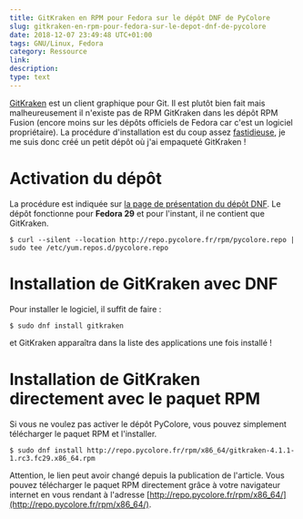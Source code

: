```yaml
---
title: GitKraken en RPM pour Fedora sur le dépôt DNF de PyColore
slug: gitkraken-en-rpm-pour-fedora-sur-le-depot-dnf-de-pycolore
date: 2018-12-07 23:49:48 UTC+01:00
tags: GNU/Linux, Fedora
category: Ressource
link: 
description: 
type: text
---
```



[GitKraken](https://www.gitkraken.com/git-client) est un client graphique pour Git. Il est plutôt bien fait
mais malheureusement il n'existe pas de RPM GitKraken dans les dépôt RPM Fusion (encore moins sur les dépôts 
officiels de Fedora car c'est un logiciel propriétaire). La procédure d'installation est du coup assez
[fastidieuse](https://gist.github.com/aelkz/17528d2f6a5db73185c7dfbd28e49d18), je me suis donc créé un petit
dépôt où j'ai empaqueté GitKraken !<!-- TEASER_END -->

# Activation du dépôt

La procédure est indiquée sur [la page de présentation du dépôt DNF](https://www.pycolore.fr/depot-dnf). Le dépôt
fonctionne pour **Fedora 29** et pour l'instant, il ne contient que GitKraken.

```
$ curl --silent --location http://repo.pycolore.fr/rpm/pycolore.repo | sudo tee /etc/yum.repos.d/pycolore.repo
```

# Installation de GitKraken avec DNF

Pour installer le logiciel, il suffit de faire :

```
$ sudo dnf install gitkraken
```

et GitKraken apparaîtra dans la liste des applications une fois installé !

# Installation de GitKraken directement avec le paquet RPM

Si vous ne voulez pas activer le dépôt PyColore, vous pouvez simplement télécharger le paquet RPM et l'installer.

```
$ sudo dnf install http://repo.pycolore.fr/rpm/x86_64/gitkraken-4.1.1-1.rc3.fc29.x86_64.rpm
```

Attention, le lien peut avoir changé depuis la publication de l'article. Vous pouvez télécharger le paquet RPM
directement grâce à votre navigateur internet en vous rendant à l'adresse [http://repo.pycolore.fr/rpm/x86_64/](http://repo.pycolore.fr/rpm/x86_64/).
